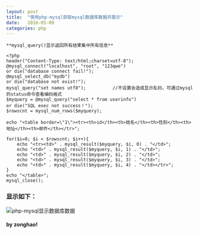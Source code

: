 ```yaml
---
layout: post
title:  "使用php-mysql获取mysql数据库数据并展示"
date:   2016-05-09
categories: php
---
```




```
**mysql_query()显示返回所有结果集中所有信息**

<?php
header("Content-Type: text/html;charset=utf-8");
@mysql_connect("localhost", "root", "123qwe")
or die("database connect fail!");
@mysql_select_db("mydb")
or die("database not exist!");
mysql_query("set names utf8");			//不设置会造成显示乱码，可通过mysql的status命令查看编码格式
$myquery = @mysql_query("select * from userinfo")
or die("SQL exec not success！");
$rowscnt = mysql_num_rows($myquery);

echo "<table border=\"1\"><tr><th>id</th><th>姓名</th><th>性别</th><th>地址</th><th>邮件</th></tr>";

for($i=0; $i < $rowscnt; $i++){
	echo "<tr><td>" . mysql_result($myquery, $i, 0) . "</td>";
	echo "<td>" . mysql_result($myquery, $i, 1) . "</td>";
	echo "<td>" . mysql_result($myquery, $i, 2) . "</td>";
	echo "<td>" . mysql_result($myquery, $i, 3) . "</td>";
	echo "<td>" . mysql_result($myquery, $i, 4) . "</td></tr>";
}
echo "</table>";
mysql_close();
```

### 显示如下：
![php-mysql显示数据库数据](https://github.com/xuzonghao/xuzonghao.github.io/blob/master/_posts/php/png/php-mysql-data.jpg?raw=true "php-mysql显示数据库数据")

#### by zonghao!